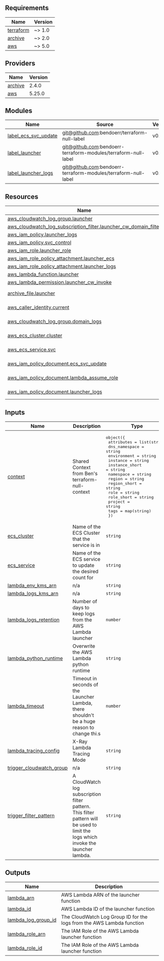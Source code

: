 <!-- BEGIN_TF_DOCS -->
## Requirements

| Name | Version |
|------|---------|
| <a name="requirement_terraform"></a> [terraform](#requirement\_terraform) | ~> 1.0 |
| <a name="requirement_archive"></a> [archive](#requirement\_archive) | ~> 2.0 |
| <a name="requirement_aws"></a> [aws](#requirement\_aws) | ~> 5.0 |

## Providers

| Name | Version |
|------|---------|
| <a name="provider_archive"></a> [archive](#provider\_archive) | 2.4.0 |
| <a name="provider_aws"></a> [aws](#provider\_aws) | 5.25.0 |

## Modules

| Name | Source | Version |
|------|--------|---------|
| <a name="module_label_ecs_svc_update"></a> [label\_ecs\_svc\_update](#module\_label\_ecs\_svc\_update) | git@github.com:bendoerr/terraform-null-label | v0.4.0 |
| <a name="module_label_launcher"></a> [label\_launcher](#module\_label\_launcher) | git@github.com:bendoerr-terraform-modules/terraform-null-label | v0.4.0 |
| <a name="module_label_launcher_logs"></a> [label\_launcher\_logs](#module\_label\_launcher\_logs) | git@github.com:bendoerr-terraform-modules/terraform-null-label | v0.4.0 |

## Resources

| Name | Type |
|------|------|
| [aws_cloudwatch_log_group.launcher](https://registry.terraform.io/providers/hashicorp/aws/latest/docs/resources/cloudwatch_log_group) | resource |
| [aws_cloudwatch_log_subscription_filter.launcher_cw_domain_filter](https://registry.terraform.io/providers/hashicorp/aws/latest/docs/resources/cloudwatch_log_subscription_filter) | resource |
| [aws_iam_policy.launcher_logs](https://registry.terraform.io/providers/hashicorp/aws/latest/docs/resources/iam_policy) | resource |
| [aws_iam_policy.svc_control](https://registry.terraform.io/providers/hashicorp/aws/latest/docs/resources/iam_policy) | resource |
| [aws_iam_role.launcher_role](https://registry.terraform.io/providers/hashicorp/aws/latest/docs/resources/iam_role) | resource |
| [aws_iam_role_policy_attachment.launcher_ecs](https://registry.terraform.io/providers/hashicorp/aws/latest/docs/resources/iam_role_policy_attachment) | resource |
| [aws_iam_role_policy_attachment.launcher_logs](https://registry.terraform.io/providers/hashicorp/aws/latest/docs/resources/iam_role_policy_attachment) | resource |
| [aws_lambda_function.launcher](https://registry.terraform.io/providers/hashicorp/aws/latest/docs/resources/lambda_function) | resource |
| [aws_lambda_permission.launcher_cw_invoke](https://registry.terraform.io/providers/hashicorp/aws/latest/docs/resources/lambda_permission) | resource |
| [archive_file.launcher](https://registry.terraform.io/providers/hashicorp/archive/latest/docs/data-sources/file) | data source |
| [aws_caller_identity.current](https://registry.terraform.io/providers/hashicorp/aws/latest/docs/data-sources/caller_identity) | data source |
| [aws_cloudwatch_log_group.domain_logs](https://registry.terraform.io/providers/hashicorp/aws/latest/docs/data-sources/cloudwatch_log_group) | data source |
| [aws_ecs_cluster.cluster](https://registry.terraform.io/providers/hashicorp/aws/latest/docs/data-sources/ecs_cluster) | data source |
| [aws_ecs_service.svc](https://registry.terraform.io/providers/hashicorp/aws/latest/docs/data-sources/ecs_service) | data source |
| [aws_iam_policy_document.ecs_svc_update](https://registry.terraform.io/providers/hashicorp/aws/latest/docs/data-sources/iam_policy_document) | data source |
| [aws_iam_policy_document.lambda_assume_role](https://registry.terraform.io/providers/hashicorp/aws/latest/docs/data-sources/iam_policy_document) | data source |
| [aws_iam_policy_document.launcher_logs](https://registry.terraform.io/providers/hashicorp/aws/latest/docs/data-sources/iam_policy_document) | data source |

## Inputs

| Name | Description | Type | Default | Required |
|------|-------------|------|---------|:--------:|
| <a name="input_context"></a> [context](#input\_context) | Shared Context from Ben's terraform-null-context | <pre>object({<br>    attributes     = list(string)<br>    dns_namespace  = string<br>    environment    = string<br>    instance       = string<br>    instance_short = string<br>    namespace      = string<br>    region         = string<br>    region_short   = string<br>    role           = string<br>    role_short     = string<br>    project        = string<br>    tags           = map(string)<br>  })</pre> | n/a | yes |
| <a name="input_ecs_cluster"></a> [ecs\_cluster](#input\_ecs\_cluster) | Name of the ECS Cluster that the service is in | `string` | `null` | no |
| <a name="input_ecs_service"></a> [ecs\_service](#input\_ecs\_service) | Name of the ECS service to update the desired count for | `string` | `null` | no |
| <a name="input_lambda_env_kms_arn"></a> [lambda\_env\_kms\_arn](#input\_lambda\_env\_kms\_arn) | n/a | `string` | `null` | no |
| <a name="input_lambda_logs_kms_arn"></a> [lambda\_logs\_kms\_arn](#input\_lambda\_logs\_kms\_arn) | n/a | `string` | `null` | no |
| <a name="input_lambda_logs_retention"></a> [lambda\_logs\_retention](#input\_lambda\_logs\_retention) | Number of days to keep logs from the AWS Lambda launcher | `number` | `3` | no |
| <a name="input_lambda_python_runtime"></a> [lambda\_python\_runtime](#input\_lambda\_python\_runtime) | Overwrite the AWS Lambda python runtime | `string` | `"python3.11"` | no |
| <a name="input_lambda_timeout"></a> [lambda\_timeout](#input\_lambda\_timeout) | Timeout in seconds of the Launcher Lambda, there shouldn't be a huge reason to change thi.s | `number` | `3` | no |
| <a name="input_lambda_tracing_config"></a> [lambda\_tracing\_config](#input\_lambda\_tracing\_config) | X-Ray Lambda Tracing Mode | `string` | `"PassThrough"` | no |
| <a name="input_trigger_cloudwatch_group"></a> [trigger\_cloudwatch\_group](#input\_trigger\_cloudwatch\_group) | n/a | `string` | n/a | yes |
| <a name="input_trigger_filter_pattern"></a> [trigger\_filter\_pattern](#input\_trigger\_filter\_pattern) | A CloudWatch log subscription filter pattern. This filter pattern will be used to limit the logs which invoke the launcher lambda. | `string` | `""` | no |

## Outputs

| Name | Description |
|------|-------------|
| <a name="output_lambda_arn"></a> [lambda\_arn](#output\_lambda\_arn) | AWS Lambda ARN of the launcher function |
| <a name="output_lambda_id"></a> [lambda\_id](#output\_lambda\_id) | AWS Lambda ID of the launcher function |
| <a name="output_lambda_log_group_id"></a> [lambda\_log\_group\_id](#output\_lambda\_log\_group\_id) | The CloudWatch Log Group ID for the logs from the AWS Lambda function |
| <a name="output_lambda_role_arn"></a> [lambda\_role\_arn](#output\_lambda\_role\_arn) | The IAM Role of the AWS Lambda launcher function |
| <a name="output_lambda_role_id"></a> [lambda\_role\_id](#output\_lambda\_role\_id) | The IAM Role of the AWS Lambda launcher function |
<!-- END_TF_DOCS -->